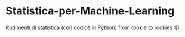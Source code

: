 # Statistica-per-Machine-Learning
Rudimenti di statistica (con codice in Python) from rookie to rookies :D
